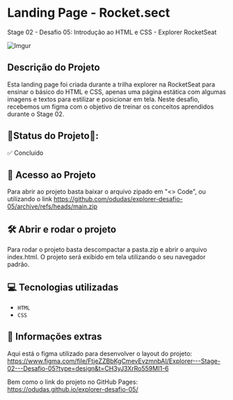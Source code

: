 # Landing Page - Rocket.sect
Stage 02 - Desafio 05: Introdução ao HTML e CSS - Explorer RocketSeat

![Imgur](https://i.imgur.com/4WMKG26.jpg)

## Descrição do Projeto

Esta landing page foi criada durante a trilha explorer na RocketSeat para ensinar o básico do HTML e CSS, apenas uma página estática com algumas imagens e textos para estilizar e posicionar em tela.
Neste desafio, recebemos um figma com o objetivo de treinar os conceitos aprendidos durante o Stage 02.

## 📍Status do Projeto📍:
✅ Concluído

## 📁 Acesso ao Projeto

Para abrir ao projeto basta baixar o arquivo zipado em "<> Code", ou utilizando o link https://github.com/odudas/explorer-desafio-05/archive/refs/heads/main.zip

## 🛠️ Abrir e rodar o projeto

Para rodar o projeto basta descompactar a pasta.zip e abrir o arquivo index.html. O projeto será exibido em tela utilizando o seu navegador padrão.

## 💻 Tecnologias utilizadas

- `HTML`
- `CSS`

## 📢 Informações extras

Aqui está o figma utilizado para desenvolver o layout do projeto: <br />
https://www.figma.com/file/FtjeZZBbKgCmevEvzmnbAI/Explorer---Stage-02---Desafio-05?type=design&t=CH3yJ3XrRo559MI1-6 <br />

Bem como o link do projeto no GitHub Pages: <br />
https://odudas.github.io/explorer-desafio-05/


